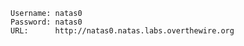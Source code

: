 ```
Username: natas0
Password: natas0
URL:      http://natas0.natas.labs.overthewire.org
```
<!--stackedit_data:
eyJoaXN0b3J5IjpbMzMyNzY2OTc2LC0yMDg4NzQ2NjEyXX0=
-->
